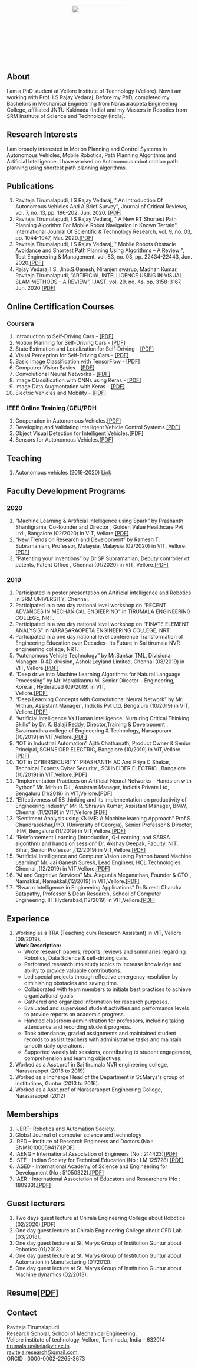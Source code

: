 <p align="center">
  <img width="150" height="150" src="https://storage.ning.com/topology/rest/1.0/file/get/8000292501?profile=RESIZE_710x&width=184&height=184&crop=1%3A1">
</p>

## About

I am a PhD student at Vellore Institute of Technology (Vellore). Now i am working with Prof. I.S Rajay Vedaraj. Before my PhD, completed my Bachelors in Mechanical Engineering from Narasaraopeta Engineering College, affiliated JNTU Kakinada (India) and my Masters in Robotics from SRM Institute of Science and Technology (India).

## Research Interests

I am broadly interested in Motion Planning and Control Systems in Autonomous Vehicles, Mobile Robotics, Path Planning Algorithms and Artificial Intelligence. I have worked on Autonomous robot motion path planning using shortest path planning algorithms. 

## Publications

1. Raviteja Tirumalapudi, I S Rajay Vedaraj, " An Introduction Of Autonomous Vehicles And A Brief Survey", Journal of Critical Reviews, vol. 7, no. 13, pp. 196-202, Jun. 2020. [\[PDF\]](http://www.jcreview.com/fulltext/197-1593069401.pdf) 
2. Raviteja Tirumalapudi, I S Rajay Vedaraj, " A New RT Shortest Path Planning Algorithm For Mobile Robot Navigation In Known Terrain", International Journal Of Scientific & Technology Research, vol. 9, no. 03, pp. 1044-1047, Mar. 2020.[\[PDF\]](http://www.ijstr.org/final-print/mar2020/A-New-Rt-Shortest-Path-Planning-Algorithm-For-Mobile-Robot-Navigation-In-Known-Terrain.pdf) 
3. Raviteja Tirumalapudi, I S Rajay Vedaraj, " Mobile Robots Obstacle Avoidance and Shortest Path Planning Using Algorithms – A Review ", Test Engineering & Management, vol. 83, no. 03, pp. 22434-22443, Jun. 2020.[\[PDF\]](http://testmagzine.biz/index.php/testmagzine/article/view/11299/8712.pdf) 
4. Rajay Vedaraj I.S, Jino.S.Ganesh, Niranjen swarup, Madhan Kumar, Raviteja Tirumalapudi, “ARTIFICIAL INTELLIGENCE USING IN VISUAL SLAM METHODS – A REVIEW”, IJAST, vol. 29, no. 4s, pp. 3158-3167, Jun. 2020.[\[PDF\]](http://sersc.org/journals/index.php/IJAST/article/view/22708/11586.pdf)


## Online Certification Courses
### Coursera 
1. Introduction to Self-Driving Cars - [\[PDF\]](https://github.com/Raviteja-T/TRaviteja/raw/main/Introduction%20to%20Self-Driving%20Cars.pdf) 
2. Motion Planning for Self-Driving Cars - [\[PDF\]](https://github.com/Raviteja-T/TRaviteja/raw/main/Motion%20Planning%20for%20Self-Driving%20Cars.pdf) 
3. State Estimation and Localization for Self-Driving - [\[PDF\]](https://github.com/Raviteja-T/TRaviteja/raw/main/State%20Estimation%20and%20Localization%20for%20Self-Driving.pdf) 
4. Visual Perception for Self-Driving Cars - [\[PDF\]](https://github.com/Raviteja-T/TRaviteja/raw/main/Visual%20Perception%20for%20Self-Driving%20Cars.pdf)
5. Basic Image Classification with TensorFlow - [\[PDF\]](https://github.com/Raviteja-T/TRaviteja/raw/main/Basic%20Image%20Classification%20with%20TensorFlow.pdf)
6. Computrer Vision Basics - [\[PDF\]](https://github.com/Raviteja-T/TRaviteja/raw/main/Computrer%20Vision%20Basics.pdf)
7. Convolutional Neural Networks - [\[PDF\]](https://github.com/Raviteja-T/TRaviteja/raw/main/Convolutional%20Neural%20Networks.pdf)
8. Image Classification with CNNs using Keras - [\[PDF\]](https://github.com/Raviteja-T/TRaviteja/raw/main/Image%20Classification%20with%20CNNs%20using%20Keras.pdf)
9. Image Data Augmentation with Keras - [\[PDF\]](https://github.com/Raviteja-T/TRaviteja/raw/main/Image%20Data%20Augmentation%20with%20Keras.pdf)
10. Electric Vehicles and Mobility - [\[PDF\]](https://github.com/Raviteja-T/TRaviteja/raw/main/Electric%20Vehicles%20and%20Mobility.pdf)

### IEEE Online Training (CEU/PDH
1. Cooperation in Autonomous Vehicles.[\[PDF\]](https://github.com/Raviteja-T/TRaviteja/raw/main/Cooperation%20in%20Autonomous%20Vehicles.pdf)
2. Developing and Validating Intelligent Vehicle Control Systems.[\[PDF\]](https://github.com/Raviteja-T/TRaviteja/raw/main/Developing%20and%20Validating%20Intelligent%20Vehicle%20Control%20Systems.pdf)
3. Object Visual Detection for Intelligent Vehicles.[\[PDF\]](https://github.com/Raviteja-T/TRaviteja/raw/main/Object%20Visual%20Detection%20for%20Intelligent%20Vehicles.pdf)
4. Sensors for Autonomous Vehicles.[\[PDF\]](https://github.com/Raviteja-T/TRaviteja/raw/main/Sensors%20for%20Autonomous%20Vehicles.pdf)

## Teaching
1. Autonomous vehicles (2019-2020) [Link](https://raviteja-t.github.io/Autonomous-Vehicles-Hub/)

## Faculty Development Programs

### 2020
1. “Machine Learning & Artificial Intelligence using Spark” by Prashanth Shantigrama, Co-founder and Director , Golden Value Healthcare Pvt Ltd., Bangalore (02/2020) in VIT, Vellore.[\[PDF\]](https://github.com/Raviteja-T/TRaviteja/raw/main/Machine%20Learning%20%26%20Artificial%20Intelligence%20using%20Spark.pdf)
2. “New Trends on Research and Development” by Ramesh T. Subramaniam, Professor, Malaysia, Malaysia (02/2020) in VIT, Vellore.[\[PDF\]](https://github.com/Raviteja-T/TRaviteja/raw/main/New%20Trends%20on%20Research%20and%20Development.pdf)
3. “Patenting your inventions” by Dr SP Subramanian, Deputy controller of patents, Patent Office , Chennai (01/2020) in VIT, Vellore.[\[PDF\]](https://github.com/Raviteja-T/TRaviteja/raw/main/Patenting%20your%20inventions.pdf)

### 2019
1.	Participated in poster presentation on Artificial intelligence and Robotics in SRM UNIVERSITY, Chennai.
2.	Participated in a two day national level workshop on “RECENT ADVANCES IN MECHANICAL ENGIEERING” in TIRUMALA ENGINEERING COLLEGE, NRT.
3.	Participated in a two day national level workshop on “FINATE ELEMENT ANALYSIS” in NARASARAOPETA ENGINEERING COLLEGE, NRT.
4.	Participated in a one day national level conference Transformation of Engineering Education over Decades- Its Future in Sai tirumala NVR engineering college, NRT.
5.	“Autonomous Vehicle Technology” by Mr.Sankar TML, Divisional Manager- R &D division, Ashok Leyland Limited, Chennai (08/2019) in VIT, Vellore.[\[PDF\]](https://github.com/Raviteja-T/TRaviteja/raw/main/Autonomous%20Vehicle%20Technology.pdf)
6.	“Deep drive into Machine Learning Algorithms for Natural Language Processing” by Mr. Marakkannu M, Senior Director – Engineering, Kore.ai , Hyderabad (09/2019) in VIT,   
     Vellore.[\[PDF\]](https://github.com/Raviteja-T/TRaviteja/raw/main/Deep%20drive%20into%20Machine%20Learning%20Algorithms%20for%20Natural%20Language%20Processing.pdf)
7.	“Deep	Learning	Concepts	with	Convolutional	Neural	Network”	by Mr. Mithun, Assistant Manager , Indictis Pvt Ltd, Bengaluru (10/2019) in VIT, Vellore.[\[PDF\]](https://github.com/Raviteja-T/TRaviteja/raw/main/Deep%20Learning%20Concepts%20with%20Convolutional%20Neural%20Network.pdf)
8.	“Artificial intelligence Vs Human intelligence: Nurturing Critical Thinking Skills” by Dr. K. Balaji Reddy, Director,Training & Development , Swarnandhra college of 
     Engineering & Technology, Narsapuram (10/2019) in VIT,Vellore.[\[PDF\]](https://github.com/Raviteja-T/TRaviteja/raw/main/Artificial%20intelligence%20Vs%20Human%20intelligence.pdf)
9.	“IOT in Industrial Automation”  Ajith Chathanath, Product Owner & Senior Principal, SCHNEIDER ELECTRIC, Bangalore (10/2019) in VIT,Vellore.[\[PDF\]](https://github.com/Raviteja-T/TRaviteja/raw/main/IOT%20in%20Industrial%20Automation.pdf)
10.	“IOT in CYBERSECURITY” PRASHANTH AC And Priya C Shekar, Technical Experts Cyber Security , SCHNEIDER ELECTRIC , Bangalore (10/2019) in VIT,Vellore.[\[PDF\]](https://github.com/Raviteja-T/TRaviteja/raw/main/IOT%20in%20CYBERSECURITY.pdf)
11.	“Implementation Practices on Artificial Neural Networks – Hands on with Python” Mr. Mithun DJ , Assistant Manager, Indictis Private Ltd, Bengaluru (11/2019) in VIT,Vellore.[\[PDF\]](https://github.com/Raviteja-T/TRaviteja/raw/main/Implementation%20Practices%20on%20Artificial%20Neural%20Networks%20%E2%80%93%20Hands%20on%20with%20Python.pdf)
12.	“Effectiveness of 5S thinking and its implementation on productivity of Engineering Industry” Mr. R. Shravan Kumar, Assistant Manager, BMW, Chennai (11/2019) in VIT,Vellore.[\[PDF\]](https://github.com/Raviteja-T/TRaviteja/raw/main/Effectiveness%20of%205S%20thinking%20and%20its%20implementation%20on%20productivity%20of%20Engineering%20Industry.pdf)
13.	“Sentiment Analysis using KNIME: A Machine learning Approach” Prof.S. Chandrasekhar,PhD. (University of Georgia), Senior Professor & Director, IFIM, Bengaluru (11/2019) in 
     VIT,Vellore.[\[PDF\]](https://github.com/Raviteja-T/TRaviteja/raw/main/Sentiment%20Analysis%20using%20KNIME%20A%20Machine%20learning%20Approach.pdf)
14.	 “Reinforcement Learning (Introduction, Q-Learning, and SARSA algorithm) and hands on session” Dr. Akshay Deepak, Faculty, NIT, Bihar, Senior Professor ,(12/2019) in 
      VIT,Vellore.[\[PDF\]](https://github.com/Raviteja-T/TRaviteja/raw/main/Reinforcement%20Learning%20(Introduction%2C%20Q-Learning%2C%20and%20SARSA%20algorithm)%20and%20hands%20on%20session.pdf)
15.	“Artificial Intelligence and Computer Vision using Python based Machine Learning” Mr. Jai Ganesh Suresh, Lead Engineer, HCL Technologies, Chennai ,(12/2019) in VIT,Vellore.[\[PDF\]](https://github.com/Raviteja-T/TRaviteja/raw/main/Artificial%20Intelligence%20and%20Computer%20Vision%20using%20Python%20based%20Machine%20Learning.pdf)
16.	“AI and Cognitive Services” Ms. Alagunila Meganathan, Founder & CTO , Namakkal, Namakkal,(12/2019) in VIT,Vellore.[\[PDF\]](https://github.com/Raviteja-T/TRaviteja/raw/main/AI%20and%20Cognitive%20Services.pdf)
17.	“Swarm Intelligence in Engineering Applications” Dr.Suresh Chandra Satapathy, Professor & Dean Research, School of Computer Engineering, IIT Hyderabad,(12/2019) in 
     VIT,Vellore.[\[PDF\]](https://github.com/Raviteja-T/TRaviteja/raw/main/Swarm%20Intelligence%20in%20Engineering%20Applications.pdf)


## Experience

1. Working as a TRA (Teaching cum Research Assistant) in VIT, Vellore (09/2019).\
**Work Description:**
      -	Wrote research papers, reports, reviews and summaries regarding Robotics, Data Science & self-driving cars.
      -	Performed research into study topics to increase knowledge and ability to provide valuable contributions.
      -	Led special projects through effective emergency resolution by diminishing obstacles and saving time.
      -	Collaborated with team members to initiate best practices to achieve organizational goals
      -	Gathered and organized information for research purposes.
      -	Evaluated and supervised student activities and performance levels to provide reports on academic progress.
      -	Handled classroom administration for professors, including taking attendance and recording student progress.
      -	Took attendance, graded assignments and maintained student records to assist teachers with administrative tasks and maintain smooth daily operations.
      -	Supported weekly lab sessions, contributing to student engagement, comprehension and learning objectives. 
2. Worked as a Asst.prof in Sai tirumala NVR engineering college, Narasaraopet (2016 to 2019)
3. Worked as a Incharge Head of the Department in St.Marys's group of institutions, Guntur (2013 to 2016).
4. Worked as a Asst.prof of Narasaraopet Engineering College, Narasaraopet (2012)

## Memberships

1. IJERT- Robotics and Automation Society.
2. Global Journal of computer science and technology
3. IRED – Institute of Research Engineers and Doctors (No : SNM10100059417)[\[PDF\]](https://github.com/Raviteja-T/TRaviteja/raw/main/IRED.pdf)
4. IAENG – International Association of Engineers (No : 214423)[\[PDF\]](https://github.com/Raviteja-T/TRaviteja/raw/main/IAENG_membership_214423.pdf) 
5. ISTE - Indian Society for Technical Education (No : LM 125728) [\[PDF\]](https://github.com/Raviteja-T/TRaviteja/raw/main/ISTE.pdf)
6. IASED - International Academy of Science and Engineering for Development (No : 51050322).[\[PDF\]](https://github.com/Raviteja-T/TRaviteja/raw/main/IASED.pdf)
7. IAER - International Association of Educators and Researchers (No : 180933).[\[PDF\]](https://github.com/Raviteja-T/TRaviteja/raw/main/IARE.pdf)

## Guest lecturers

1. Two days guest lecture at Chirala Engineering College about Robotics (02/2020).[\[PDF\]](https://github.com/Raviteja-T/TRaviteja/raw/main/Guest%20Lecturer%20Chirala%20Engg%20College.pdf)
2. One day guest lecture at Chirala Engineering College about CFD Lab (03/2018). 
3. One day guest lecture at St. Marys Group of Institution Guntur about Robotics (01/2013).
4. One day guest lecture at St. Marys Group of Institution Guntur about Automation  in Manufacturing (01/2013).
5. One day guest lecture at St. Marys Group of Institution Guntur about Machine dynamics (02/2013).

## Resume[\[PDF\]](https://github.com/Raviteja-T/TRaviteja/raw/main/Ravi%20teja%20Resume.pdf)

## Contact

Raviteja Tirumalapudi\
Research Scholar, School of Mechanical Engineering,\
Vellore institute of technology, Vellore, Tamilnadu, India - 632014\
tirumala.raviteja@vit.ac.in.\
raviteja.research@gmail.com.\
ORCID : 0000-0002-2265-3673

